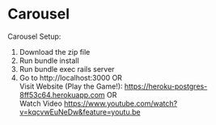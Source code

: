 # Carousel
Carousel Setup:	<br />
1. Download the zip file	<br />
2. Run bundle install	<br />
3. Run bundle exec rails server	<br />
4. Go to http://localhost:3000
OR <br />
Visit Website (Play the Game!): https://heroku-postgres-8ff53c64.herokuapp.com
OR <br />
Watch Video https://www.youtube.com/watch?v=kqcvwEuNeDw&feature=youtu.be
